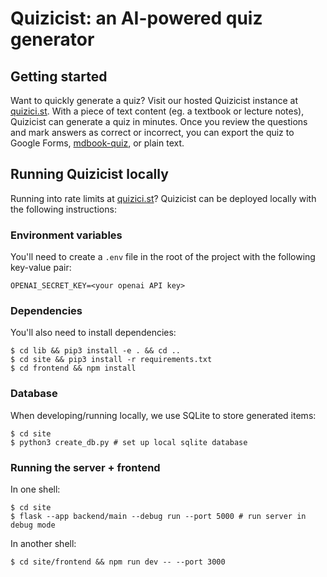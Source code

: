 # Quizicist: an AI-powered quiz generator

## Getting started
Want to quickly generate a quiz? Visit our hosted Quizicist instance at [quizici.st](https://quizici.st). With a piece of text content (eg. a textbook or lecture notes), Quizicist can generate a quiz in minutes. Once you review the questions and mark answers as correct or incorrect, you can export the quiz to Google Forms, [mdbook-quiz](https://github.com/cognitive-engineering-lab/mdbook-quiz), or plain text.

## Running Quizicist locally
Running into rate limits at [quizici.st](https://quizici.st)? Quizicist can be deployed locally with the following instructions:

### Environment variables
You'll need to create a `.env` file in the root of the project with the following key-value pair:
```
OPENAI_SECRET_KEY=<your openai API key>
```

### Dependencies
You'll also need to install dependencies:
```shell
$ cd lib && pip3 install -e . && cd ..
$ cd site && pip3 install -r requirements.txt
$ cd frontend && npm install
```

### Database
When developing/running locally, we use SQLite to store generated items:
```shell
$ cd site
$ python3 create_db.py # set up local sqlite database
```

### Running the server + frontend
In one shell:
```shell
$ cd site
$ flask --app backend/main --debug run --port 5000 # run server in debug mode
```

In another shell:
```shell
$ cd site/frontend && npm run dev -- --port 3000
```
